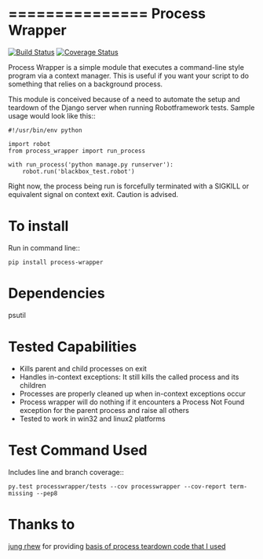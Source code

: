 ===============
Process Wrapper
===============

[![Build Status](https://travis-ci.org/marc-lopez/process-wrapper.svg?branch=master)](https://travis-ci.org/marc-lopez/process-wrapper)
[![Coverage Status](https://coveralls.io/repos/marc-lopez/process-wrapper/badge.svg?branch=master)](https://coveralls.io/r/marc-lopez/process-wrapper?branch=master)

Process Wrapper is a simple module that executes a command-line style
program via a context manager. This is useful if you want your script
to do something that relies on a background process.

This module is conceived because of a need to automate the setup and
teardown of the Django server when running Robotframework tests. Sample
usage would look like this::

    #!/usr/bin/env python

    import robot
    from process_wrapper import run_process

    with run_process('python manage.py runserver'):
        robot.run('blackbox_test.robot')

Right now, the process being run is forcefully terminated with a SIGKILL
or equivalent signal on context exit. Caution is advised.

To install
==========
Run in command line::

    pip install process-wrapper

Dependencies
============
psutil

Tested Capabilities
===================
- Kills parent and child processes on exit
- Handles in-context exceptions: It still kills the called process and its children
- Processes are properly cleaned up when in-context exceptions occur
- Process wrapper will do nothing if it encounters a Process Not Found exception for the parent process and raise all others
- Tested to work in win32 and linux2 platforms

Test Command Used
=================
Includes line and branch coverage::

    py.test processwrapper/tests --cov processwrapper --cov-report term-missing --pep8


Thanks to
=========
[jung rhew](http://stackoverflow.com/users/821632/jung-rhew) for providing 
[basis of process teardown code that I used](http://stackoverflow.com/a/27034438>)